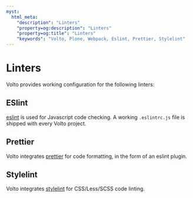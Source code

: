 ```yaml
---
myst:
  html_meta:
    "description": "Linters"
    "property=og:description": "Linters"
    "property=og:title": "Linters"
    "keywords": "Volto, Plone, Webpack, Eslint, Prettier, Stylelint"
---
```


# Linters

Volto provides working configuration for the following linters:

## ESlint

[eslint](https://eslint.org/) is used for Javascript code checking. A working
`.eslintrc.js` file is shipped with every Volto project.

## Prettier

Volto integrates [prettier](https://prettier.io/) for code formatting, in the
form of an eslint plugin.

## Stylelint

Volto integrates [stylelint](https://stylelint.io/) for CSS/Less/SCSS code
linting.
